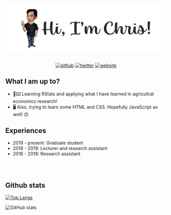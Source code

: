 


![A graduate student focusing on agricultural economics and development.](https://github.com/chris-allones/chris-allones/blob/main/photo/banner-2.jpg)

<br>

<div align="center">
<a href="https://github.com/chris-allones"><img  src='https://cdn.jsdelivr.net/npm/simple-icons@3.0.1/icons/github.svg' alt='github' height='40'></a>
<a href="https://twitter.com/Topenomics"><img src='https://cdn.jsdelivr.net/npm/simple-icons@3.0.1/icons/twitter.svg' alt='twitter' height='40'></a>
<a href="https://www.chrisllones.me"><img src='https://cdn.jsdelivr.net/npm/simple-icons@3.0.1/icons/icloud.svg' alt='website' height='40'></a>
</div>


## What I am up to?

- 💾⌨️ Learning RStats and applying what I have learned in agricultral economics research!
- 🖥️ Also, trying to learn some HTML and CSS. Hopefully JavaScript as well! 😊

## Experiences
- 2019 - present: Graduate student
- 2018 - 2019: Lecturer and research assistant
- 2016 - 2018: Research assistant


<br>
<br>

## Github stats

[![Top Langs](https://github-readme-stats.vercel.app/api/top-langs/?username=chris-allones)](https://github.com/anuraghazra/github-readme-stats)

![GitHub stats](https://github-readme-stats.vercel.app/api?username=chris-allones&show_icons=true)  

